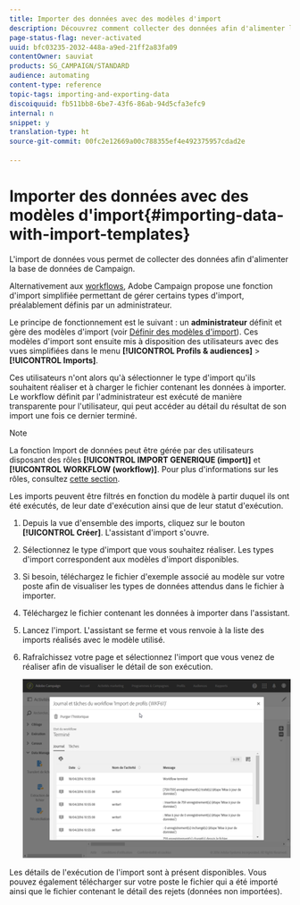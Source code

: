 ```yaml
---
title: Importer des données avec des modèles d'import
description: Découvrez comment collecter des données afin d'alimenter la base de données de Campaign.
page-status-flag: never-activated
uuid: bfc03235-2032-448a-a9ed-21ff2a83fa09
contentOwner: sauviat
products: SG_CAMPAIGN/STANDARD
audience: automating
content-type: reference
topic-tags: importing-and-exporting-data
discoiquuid: fb511bb8-6be7-43f6-86ab-94d5cfa3efc9
internal: n
snippet: y
translation-type: ht
source-git-commit: 00fc2e12669a00c788355ef4e492375957cdad2e

---
```



# Importer des données avec des modèles d'import{#importing-data-with-import-templates}

L'import de données vous permet de collecter des données afin d'alimenter la base de données de Campaign.

Alternativement aux [workflows](../../automating/using/discovering-workflows.md), Adobe Campaign propose une fonction d'import simplifiée permettant de gérer certains types d'import, préalablement définis par un administrateur.

Le principe de fonctionnement est le suivant : un **administrateur** définit et gère des modèles d'import (voir [Définir des modèles d'import](../../automating/using/defining-import-templates.md)). Ces modèles d'import sont ensuite mis à disposition des utilisateurs avec des vues simplifiées dans le menu **[!UICONTROL Profils &amp; audiences]** &gt; **[!UICONTROL Imports]**.

Ces utilisateurs n'ont alors qu'à sélectionner le type d'import qu'ils souhaitent réaliser et à charger le fichier contenant les données à importer. Le workflow définit par l'administrateur est exécuté de manière transparente pour l'utilisateur, qui peut accéder au détail du résultat de son import une fois ce dernier terminé.

>[!NOTE]
>
>La fonction Import de données peut être gérée par des utilisateurs disposant des rôles **[!UICONTROL IMPORT GENERIQUE (import)]** et **[!UICONTROL WORKFLOW (workflow)]**. Pour plus d'informations sur les rôles, consultez [cette section](../../administration/using/list-of-roles.md).

Les imports peuvent être filtrés en fonction du modèle à partir duquel ils ont été exécutés, de leur date d'exécution ainsi que de leur statut d'exécution.

1. Depuis la vue d'ensemble des imports, cliquez sur le bouton **[!UICONTROL Créer]**. L'assistant d'import s'ouvre.
1. Sélectionnez le type d'import que vous souhaitez réaliser. Les types d'import correspondent aux modèles d'import disponibles.
1. Si besoin, téléchargez le fichier d'exemple associé au modèle sur votre poste afin de visualiser les types de données attendus dans le fichier à importer.
1. Téléchargez le fichier contenant les données à importer dans l'assistant.
1. Lancez l'import. L'assistant se ferme et vous renvoie à la liste des imports réalisés avec le modèle utilisé.
1. Rafraîchissez votre page et sélectionnez l'import que vous venez de réaliser afin de visualiser le détail de son exécution.

   ![](assets/simplified_import1.png)

Les détails de l'exécution de l'import sont à présent disponibles. Vous pouvez également télécharger sur votre poste le fichier qui a été importé ainsi que le fichier contenant le détail des rejets (données non importées).
